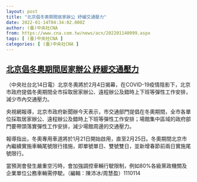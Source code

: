 ```yaml
---
layout: post
title: "北京倡冬奧期間居家辦公 紓緩交通壓力"
date: 2022-01-14T04:34:02.000Z
author: (臺)中央社CNA
from: https://www.cna.com.tw/news/acn/202201140099.aspx
tags: [ (臺)中央社CNA ]
categories: [ (臺)中央社CNA ]
---
```

<!--1642134842000-->
[北京倡冬奧期間居家辦公 紓緩交通壓力](https://www.cna.com.tw/news/acn/202201140099.aspx)
------

<div>
<div></div><div><p>（中央社台北14日電）北京冬奧將於2月4日揭幕，在COVID-19疫情陰影下，北京市政府提倡冬奧期間全市採取居家辦公、遠程辦公及錯時上下班等彈性工作安排，減少市內交通壓力。</p><p>央視網報導，北京市政府新聞辦今天表示，市交通部門提倡在冬奧期間，全市各單位採取居家辦公、遠程辦公及錯時上下班等彈性工作安排；場館集中區域的政府部門要帶頭落實彈性工作安排，減少場館周邊的交通壓力。</p><p>報導指出，冬奧專用車道將於1月21日開始啟用，直至2月25日。冬奧期間北京市內繼續實施車輛尾號限行措施，即單號單日、雙號雙日，並新增春節前兩日實施尾號限行。</p><p>當預測會發生嚴重空污時，會加強調控車輛行駛限制，例如80%各級黨政機關及企業單位公務車輛需停駛。（編輯：陳沛冰/周慧盈）1110114</p></div>
</div>
